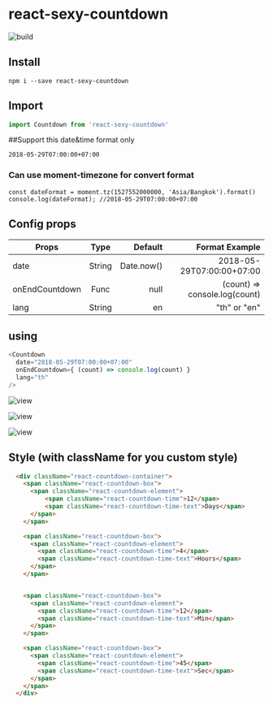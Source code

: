 # react-sexy-countdown

![build](https://api.travis-ci.org/thisJJ/react-sexy-countdown.svg?branch=master "Build")

## Install
```
npm i --save react-sexy-countdown

```


## Import
```javascript
import Countdown from 'react-sexy-countdown'

```

##Support this date&time format only
```
2018-05-29T07:00:00+07:00
```
### Can use moment-timezone for convert format
```
const dateFormat = moment.tz(1527552000000, 'Asia/Bangkok').format() 
console.log(dateFormat); //2018-05-29T07:00:00+07:00
```

## Config props
| Props        | Type         | Default  | Format Example |
| ------------- |:-------------:| --------------------:| -----------------:|
| date      | String | Date.now() | 2018-05-29T07:00:00+07:00 |
| onEndCountdown | Func | null | (count) => console.log(count) |
| lang | String | en | "th" or "en" |


## using
```javascript
<Countdown
  date="2018-05-29T07:00:00+07:00"
  onEndCountdown={ (count) => console.log(count) }
  lang="th"
/>
```

![view](https://thisjj.github.io/react-sexy-countdown/static/1.png "View 1")

![view](https://thisjj.github.io/react-sexy-countdown/static/2.png "View 2")

![view](https://thisjj.github.io/react-sexy-countdown/static/3.png "View 3")

## Style (with className for you custom style)
```html
  <div className="react-countdown-container">
    <span className="react-countdown-box">
      <span className="react-countdown-element">
          <span className="react-countdown-time">12</span>
          <span className="react-countdown-time-text">Days</span>
      </span>
    </span>

    <span className="react-countdown-box">
      <span className="react-countdown-element">
        <span className="react-countdown-time">4</span>
        <span className="react-countdown-time-text">Hours</span>
      </span>
    </span>


    <span className="react-countdown-box">
      <span className="react-countdown-element">
        <span className="react-countdown-time">12</span>
        <span className="react-countdown-time-text">Min</span>
      </span>
    </span>

    <span className="react-countdown-box">
      <span className="react-countdown-element">
        <span className="react-countdown-time">45</span>
        <span className="react-countdown-time-text">Sec</span>
      </span>
    </span>
  </div>
```